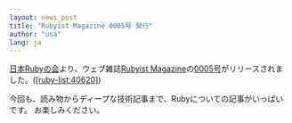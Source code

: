 ```yaml
---
layout: news_post
title: "Rubyist Magazine 0005号 発行"
author: "usa"
lang: ja
---
```


[日本Rubyの会][1]より、ウェブ雑誌[Rubyist
Magazine][2]の[0005号][3]がリリースされました。([\[ruby-list:40620\]][4])

今回も、読み物からディープな技術記事まで、Rubyについての記事がいっぱいです。 お楽しみください。



[1]: http://jp.rubyist.net/
[2]: http://jp.rubyist.net/magazine/
[3]: http://jp.rubyist.net/magazine/?0005
[4]: http://blade.nagaokaut.ac.jp/cgi-bin/scat.rb/ruby/ruby-list/40620
